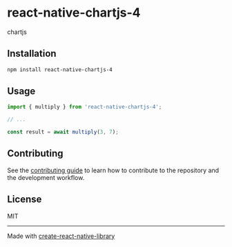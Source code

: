 # react-native-chartjs-4

chartjs

## Installation

```sh
npm install react-native-chartjs-4
```

## Usage

```js
import { multiply } from 'react-native-chartjs-4';

// ...

const result = await multiply(3, 7);
```

## Contributing

See the [contributing guide](CONTRIBUTING.md) to learn how to contribute to the repository and the development workflow.

## License

MIT

---

Made with [create-react-native-library](https://github.com/callstack/react-native-builder-bob)
